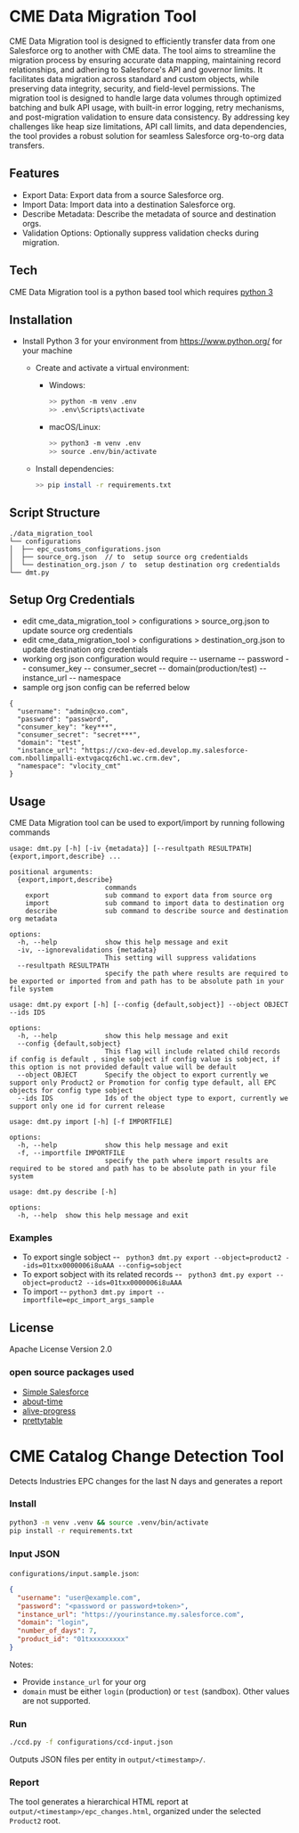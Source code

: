 # CME Data Migration Tool

CME Data Migration tool is designed to efficiently transfer data from one Salesforce org to another with CME data. The tool aims to streamline the migration process by ensuring accurate data mapping, maintaining record relationships, and adhering to Salesforce's API and governor limits. It facilitates data migration across standard and custom objects, while preserving data integrity, security, and field-level permissions. The migration tool is designed to handle large data volumes through optimized batching and bulk API usage, with built-in error logging, retry mechanisms, and post-migration validation to ensure data consistency. By addressing key challenges like heap size limitations, API call limits, and data dependencies, the tool provides a robust solution for seamless Salesforce org-to-org data transfers.

## Features
   - Export Data: Export data from a source Salesforce org.
   - Import Data: Import data into a destination Salesforce org.
   - Describe Metadata: Describe the metadata of source and destination orgs.
   - Validation Options: Optionally suppress validation checks during migration.

## Tech
CME Data Migration tool is a python based tool which requires [python 3][python3 documentation]

## Installation
   - Install Python 3 for your environment from https://www.python.org/ for your machine
        - Create and activate a virtual environment:
            - Windows:
                ```bash
                >> python -m venv .env
                >> .env\Scripts\activate
                ```
            - macOS/Linux:
                ```bash
                >> python3 -m venv .env
                >> source .env/bin/activate
                ```

        - Install dependencies:
            ```bash
            >> pip install -r requirements.txt
            ```

## Script Structure

```
./data_migration_tool
└── configurations
│  ├── epc_customs_configurations.json 
│  ├── source_org.json  // to  setup source org credentialds
│  └── destination_org.json / to  setup destination org credentialds
└── dmt.py
```

## Setup Org Credentials
 - edit cme_data_migration_tool > configurations > source_org.json to update source org credentials
 - edit cme_data_migration_tool > configurations > destination_org.json to update destination org credentials
 - working org json configuration would require
 -- username
 -- password
 -- consumer_key
 -- consumer_secret
 -- domain(production/test)
 -- instance_url
 -- namespace
- sample org json config can be referred below

```
{
  "username": "admin@cxo.com",
  "password": "password",
  "consumer_key": "key***",
  "consumer_secret": "secret***",
  "domain": "test",
  "instance_url": "https://cxo-dev-ed.develop.my.salesforce-com.nbollimpalli-extvgacqz6ch1.wc.crm.dev",
  "namespace": "vlocity_cmt"
}
```

## Usage

CME Data Migration tool can be used to export/import by running following commands

```
usage: dmt.py [-h] [-iv {metadata}] [--resultpath RESULTPATH] {export,import,describe} ...

positional arguments:
  {export,import,describe}
                        commands
    export              sub command to export data from source org
    import              sub command to import data to destination org
    describe            sub command to describe source and destination org metadata

options:
  -h, --help            show this help message and exit
  -iv, --ignorevalidations {metadata}
                        This setting will suppress validations
  --resultpath RESULTPATH
                        specify the path where results are required to be exported or imported from and path has to be absolute path in your file system
```

```
usage: dmt.py export [-h] [--config {default,sobject}] --object OBJECT --ids IDS

options:
  -h, --help            show this help message and exit
  --config {default,sobject}
                        This flag will include related child records if config is default , single sobject if config value is sobject, if this option is not provided default value will be default
  --object OBJECT       Specify the object to export currently we support only Product2 or Promotion for config type default, all EPC objects for config type sobject
  --ids IDS             Ids of the object type to export, currently we support only one id for current release
```

```
usage: dmt.py import [-h] [-f IMPORTFILE]

options:
  -h, --help            show this help message and exit
  -f, --importfile IMPORTFILE
                        specify the path where import results are required to be stored and path has to be absolute path in your file system
```

```
usage: dmt.py describe [-h]

options:
  -h, --help  show this help message and exit
```

### Examples
 - To export single sobject
 -- ``` python3 dmt.py export --object=product2 --ids=01txx0000006i8uAAA --config=sobject```
 - To export sobject with its related records
 -- ``` python3 dmt.py export --object=product2 --ids=01txx0000006i8uAAA```
 - To import
 -- ```python3 dmt.py import --importfile=epc_import_args_sample```

## License
Apache License Version 2.0

### open source packages used
- [Simple Salesforce]
- [about-time]
- [alive-progress]
- [prettytable]

[//]: # (These are reference links used in the body of this note and get stripped out when the markdown processor does its job. There is no need to format nicely because it shouldn't be seen. Thanks SO - http://stackoverflow.com/questions/4823468/store-comments-in-markdown-syntax)

   [python3 documentation]: <https://docs.python.org/3/>
   [Simple Salesforce]: <https://github.com/simple-salesforce/simple-salesforce>
   [about-time]: <https://github.com/rsalmei/about-time>
   [alive-progress]: <https://github.com/rsalmei/alive-progress>
   [prettytable]: <>


#
# CME Catalog Change Detection Tool

Detects Industries EPC changes for the last N days and generates a report

### Install

```bash
python3 -m venv .venv && source .venv/bin/activate
pip install -r requirements.txt
```

### Input JSON

`configurations/input.sample.json`:

```json
{
  "username": "user@example.com",
  "password": "<password or password+token>",
  "instance_url": "https://yourinstance.my.salesforce.com",
  "domain": "login",
  "number_of_days": 7,
  "product_id": "01txxxxxxxxx"
}
```

Notes:
- Provide `instance_url` for your org
- `domain` must be either `login` (production) or `test` (sandbox). Other values are not supported.

### Run

```bash
./ccd.py -f configurations/ccd-input.json 
```

Outputs JSON files per entity in `output/<timestamp>/`.

### Report

The tool generates a hierarchical HTML report at `output/<timestamp>/epc_changes.html`, organized under the selected `Product2` root.
